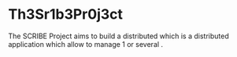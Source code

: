 # Th3Sr1b3Pr0j3ct
The SCRIBE Project aims to build a distributed <ConceptionaryManager> which is a distributed application which allow to manage 1 or several <Conceptionary>. 
